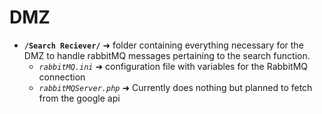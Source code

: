 # DMZ

* **`/Search Reciever/`** ➜ folder containing everything necessary for the DMZ to handle rabbitMQ messages pertaining to the search function.
  * *`rabbitMQ.ini`* ➜ configuration file with variables for the RabbitMQ connection
  * *`rabbitMQServer.php`* ➜ Currently does nothing but planned to fetch from the google api